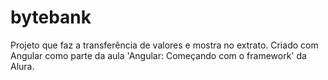# bytebank
Projeto que faz a transferência de valores e mostra no extrato. Criado com Angular como parte da aula 'Angular: Começando com o framework' da Alura.
